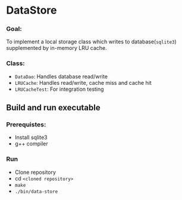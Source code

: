 # DataStore

### Goal: 
To implement a local storage class which writes to database(`sqlite3`) supplemented by in-memory LRU cache.

### Class:
- `DataDao`: Handles database read/write
- `LRUCache`: Handles read/write, cache miss and cache hit
- `LRUCacheTest`: For integration testing

## Build and run executable
### Prerequistes:
- Install sqlite3
- g++ compiler
### Run
- Clone repository
- cd `<cloned repository>`
- `make`  
- `./bin/data-store`